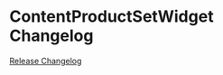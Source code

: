 # ContentProductSetWidget Changelog

[Release Changelog](https://github.com/spryker-shop/content-product-set-widget/releases)
